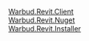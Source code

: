 [Warbud.Revit.Client](https://github.com/Nairda015/Warbud.Revit.Client)  
[Warbud.Revit.Nuget](https://github.com/Nairda015/Warbud.Revit.Nuget)  
[Warbud.Revit.Installer](https://github.com/Nairda015/Warbud.Revit.Installer)  
